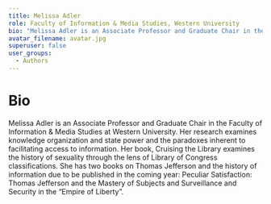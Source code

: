 ```yaml
---
title: Melissa Adler
role: Faculty of Information & Media Studies, Western University
bio: "Melissa Adler is an Associate Professor and Graduate Chair in the Faculty of Information & Media Studies at Western University. Her research examines knowledge organization and state power and the paradoxes inherent to facilitating access to information. Her book, Cruising the Library examines the history of sexuality through the lens of Library of Congress classifications. She has two books on Thomas Jefferson and the history of information due to be published in the coming year: Peculiar Satisfaction: Thomas Jefferson and the Mastery of Subjects and Surveillance and Security in the “Empire of Liberty”."
avatar_filename: avatar.jpg
superuser: false
user_groups:
  - Authors
---
```


# Bio
Melissa Adler is an Associate Professor and Graduate Chair in the Faculty of Information & Media Studies at Western University. Her research examines knowledge organization and state power and the paradoxes inherent to facilitating access to information. Her book, Cruising the Library examines the history of sexuality through the lens of Library of Congress classifications. She has two books on Thomas Jefferson and the history of information due to be published in the coming year: Peculiar Satisfaction: Thomas Jefferson and the Mastery of Subjects and Surveillance and Security in the “Empire of Liberty”.


